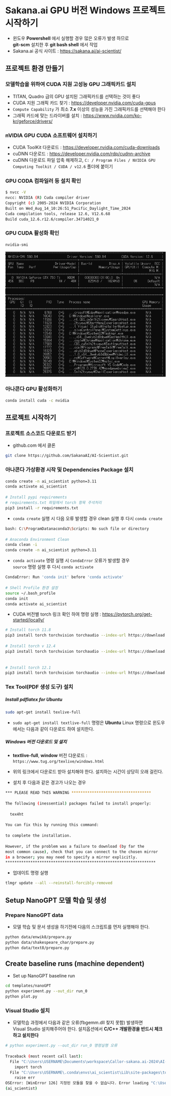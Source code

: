 # Sakana.ai GPU 버전 Windows 프로젝트 시작하기

- 윈도우 **Powershell** 에서 실행할 경우 많은 오류가 발생 하므로  
  **git-scm** 설치한 후 **git bash shell** 에서 작업
- Sakana.ai 공식 사이트 : https://sakana.ai/ai-scientist/

## 프로젝트 환경 만들기

### 모델학습을 위하여 CUDA 지원 고성능 GPU 그래픽카드 설치

- TITAN, Quadro 급의 GPU 설치된 그래픽카드를 선택하는 것이 좋다
- CUDA 지원 그래픽 카드 찾기 : https://developer.nvidia.com/cuda-gpus
- `Compute Capability` 가 최소 **7.x** 이상의 성능을 가진 그래픽카드를 선택해야 한다
- 그래픽 카드에 맞는 드라이버를 설치 : https://www.nvidia.com/ko-kr/geforce/drivers/

### nVIDIA GPU CUDA 소프트웨어 설치하기

- CUDA ToolKit 다운로드 : https://developer.nvidia.com/cuda-downloads
- cuDNN 다운로드 : https://developer.nvidia.com/rdp/cudnn-archive
- cuDNN 다운로드 파일 압축 해제하고, `C: / Program Files / NVIDIA GPU Computing Toolkit / CUDA / v12.6` 폴더에 붙이기

### GPU CODA 컴파일러 등 설치 확인

```bash
$ nvcc -V
nvcc: NVIDIA (R) Cuda compiler driver
Copyright (c) 2005-2024 NVIDIA Corporation
Built on Wed_Aug_14_10:26:51_Pacific_Daylight_Time_2024
Cuda compilation tools, release 12.6, V12.6.68
Build cuda_12.6.r12.6/compiler.34714021_0
```

### GPU CUDA 활성화 확인

```bash
nvidia-smi
```

![alt text](image.png)

### 아나콘다 GPU 활성화하기

```bash
conda install cuda -c nvidia
```

## 프로젝트 시작하기

### 프로젝트 소스코드 다운로드 받기

- github.com 에서 클론

```bash
git clone https://github.com/SakanaAI/AI-Scientist.git
```

### 아나콘다 가상환경 시작 및 Dependencies Package 설치

```bash
conda create -n ai_scientist python=3.11
conda activate ai_scientist

# Install pypi requirements
# requirements.txt 파일에서 torch 항목 주석처리
pip3 install -r requirements.txt
```

- `conda create` 실행 시 다음 오류 발생할 경우 clean 실행 후 다시 `conda create`

```bash
bash: C:\ProgramDatanaconda3\Scripts: No such file or directory

# Anaconda Environment Clean
conda clean -i
conda create -n ai_scientist python=3.11
```

- `conda activate` 명령 실행 시 `CondaError` 오류가 발생할 경우  
  `source` 명령 실행 후 다시 `conda activate`

```bash
CondaError: Run 'conda init' before 'conda activate'

# Shell Profile 환경 설정
source ~/.bash_profile
conda init
conda activate ai_scientist
```

- CUDA 버전별 torch 링크 확인 하여 명령 실행 : https://pytorch.org/get-started/locally/

```bash
# Install torch 11.8
pip3 install torch torchvision torchaudio --index-url https://download.pytorch.org/whl/cu118

# Install torch v 12.4
pip3 install torch torchvision torchaudio --index-url https://download.pytorch.org/whl/cu124


# Install torch 12.1
pip3 install torch torchvision torchaudio --index-url https://download.pytorch.org/whl/cu121
```

### Tex Tool(PDF 생성 도구) 설치

##### Install pdflatex for Ubuntu

```bash
sudo apt-get install texlive-full
```

- `sudo apt-get install textlive-full` 명령은 **Ubuntu** Linux 명령으로 윈도우에서는 다음과 같이 다운로드 하여 설치한다.

##### Windows 버전 다운로드 및 설치

- **textlive-full**, **window** 버전 댜운로드 : `https://www.tug.org/texlive/windows.html`
- 위의 링크에서 다운로드 받아 설치해야 한다. 설치하는 시간이 상당히 오래 걸린다.

- 설치 후 다음과 같은 경고가 나오는 경우

```bash
*** PLEASE READ THIS WARNING ***********************************

The following (inessential) packages failed to install properly:

  tex4ht

You can fix this by running this command:

to complete the installation.

However, if the problem was a failure to download (by far the
most common cause), check that you can connect to the chosen mirror
in a browser; you may need to specify a mirror explicitly.
******************************************************************
```

- 업데이트 명령 실행

```bash
tlmgr update --all --reinstall-forcibly-removed
```

## Setup NanoGPT 모델 학습 및 생성

### Prepare NanoGPT data

- 모델 학습 및 문서 생성을 하기전에 다음의 스크립트를 먼저 실행해야 한다.

```bash
python data/enwik8/prepare.py
python data/shakespeare_char/prepare.py
python data/text8/prepare.py
```

## Create baseline runs (machine dependent)

- Set up NanoGPT baseline run

```bash
cd templates/nanoGPT
python experiment.py --out_dir run_0
python plot.py
```

### Visual Studio 설치

- 모델학습 과정에서 다음과 같은 오류(fbgemm.dll 찾지 못함) 발생하면  
  Visual Studio 설치해주어야 한다. 설치옵션에서 **C/C++ 개발환경을 반드시 체크하고 설치한다**

```bash
# python experiment.py --out_dir run_0 명령실행 오류

Traceback (most recent call last):
  File "C:\Users\USERNAME\Documents\workspace\Callor-sakana.ai-2024\AI-Scientist\templates\nanoGPT\experiment.py", line 10, in <module>
    import torch
  File "C:\Users\USERNAME\.conda\envs\ai_scientist\Lib\site-packages\torch\__init__.py", line 148, in <module>
    raise err
OSError: [WinError 126] 지정된 모듈을 찾을 수 없습니다. Error loading "C:\Users\USERNAME\.conda\envs\ai_scientist\Lib\site-packages\torch\lib\fbgemm.dll" or one of its dependencies.
(ai_scientist)
```
